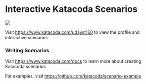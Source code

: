 # Interactive Katacoda Scenarios

[![](http://shields.katacoda.com/katacoda/udayst160/count.svg)](https://www.katacoda.com/udayst160 "Get your profile on Katacoda.com")

Visit https://www.katacoda.com/udayst160 to view the profile and interactive scenarios

### Writing Scenarios
Visit https://www.katacoda.com/docs to learn more about creating Katacoda scenarios

For examples, visit https://github.com/katacoda/scenario-example
